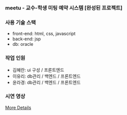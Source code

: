 ### meetu - 교수-학생 미팅 예약 시스템 [완성된 프로젝트]

### 사용 기술 스택

- front-end: html, css, javascript
- back-end: jsp
- db: oracle

### 작업 인원

- 김혜란: ui 구성 / 프론트엔드
- 이유리: db관리 / 백엔드 / 프론트엔드
- 윤라경: db관리 / 백엔드 / 프론트엔드


### 시연 영상
[More Details](https://www.youtube.com/watch?v=1sNkhS5zBTk)
